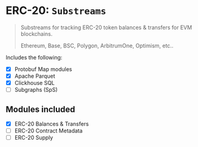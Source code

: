 # ERC-20: `Substreams`

> Substreams for tracking ERC-20 token balances & transfers for EVM blockchains.
>
> Ethereum, Base, BSC, Polygon, ArbitrumOne, Optimism, etc..

Includes the following:

- [x] Protobuf Map modules
- [x] Apache Parquet
- [x] Clickhouse SQL
- [ ] Subgraphs (SpS)

## Modules included

- [x] ERC-20 Balances & Transfers
- [ ] ERC-20 Contract Metadata
- [ ] ERC-20 Supply
